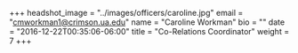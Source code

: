 +++
headshot_image = "../images/officers/caroline.jpg"
email = "cmworkman1@crimson.ua.edu"
name = "Caroline Workman"
bio = ""
date = "2016-12-22T00:35:06-06:00"
title = "Co-Relations Coordinator"
weight = 7
+++
